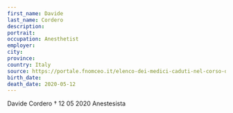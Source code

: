 ```yaml
---
first_name: Davide
last_name: Cordero
description: 
portrait: 
occupation: Anesthetist
employer: 
city: 
province: 
country: Italy
source: https://portale.fnomceo.it/elenco-dei-medici-caduti-nel-corso-dellepidemia-di-covid-19/
birth_date: 
death_date: 2020-05-12
---
```


Davide Cordero † 12 05 2020
Anestesista